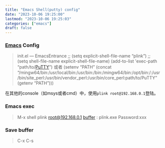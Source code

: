 ```yaml
---
title: "Emacs Shell(putty) config"
date: "2023-10-06 19:25:00"
lastmod: "2023-10-06 19:25:03"
categories: ["emacs"]
draft: false
---
```


### [Emacs](https://so.csdn.net/so/search?q=Emacs&spm=1001.2101.3001.7020) Config

> init.el — EmacsEntrance
> ;; (setq explicit-shell-file-name “plink”)
> ;; (setq shell-file-name explicit-shell-file-name)
> (add-to-list 'exec-path “path/to/[PuTTY](https://so.csdn.net/so/search?q=PuTTY&spm=1001.2101.3001.7020)”)
> 或者
> (setenv “PATH” (concat “/mingw64/bin:/usr/local/bin:/usr/bin:/bin:/mingw64/bin:/opt/bin:/:/usr/bin/site\_perl:/usr/bin/vendor\_perl:/usr/bin/core\_perl:path/to/PuTTY”
> (getenv “PATH”)))

在其他的console（如msys或者cmd）中，使用`plink root@192.168.0.1`登陆。

### Emacs exec

> M-x
> shell
> plink root@192.168.0.1
> [buffer](https://so.csdn.net/so/search?q=buffer&spm=1001.2101.3001.7020) : plink.exe Password:xxx

### Save buffer

> C-x C-s